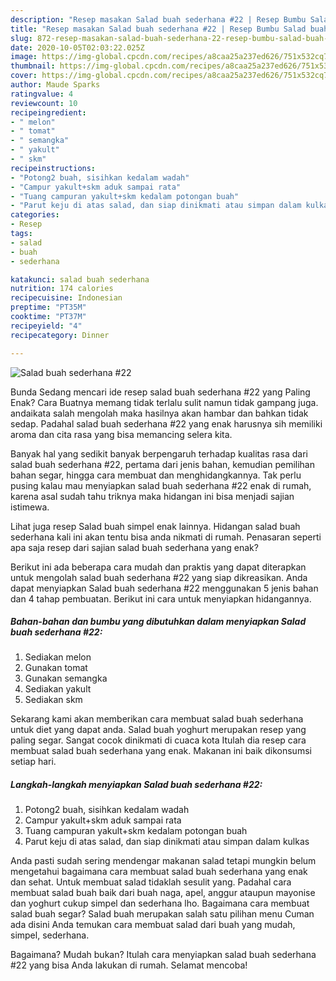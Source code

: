 ```yaml
---
description: "Resep masakan Salad buah sederhana #22 | Resep Bumbu Salad buah sederhana #22 Yang Sempurna"
title: "Resep masakan Salad buah sederhana #22 | Resep Bumbu Salad buah sederhana #22 Yang Sempurna"
slug: 872-resep-masakan-salad-buah-sederhana-22-resep-bumbu-salad-buah-sederhana-22-yang-sempurna
date: 2020-10-05T02:03:22.025Z
image: https://img-global.cpcdn.com/recipes/a8caa25a237ed626/751x532cq70/salad-buah-sederhana-22-foto-resep-utama.jpg
thumbnail: https://img-global.cpcdn.com/recipes/a8caa25a237ed626/751x532cq70/salad-buah-sederhana-22-foto-resep-utama.jpg
cover: https://img-global.cpcdn.com/recipes/a8caa25a237ed626/751x532cq70/salad-buah-sederhana-22-foto-resep-utama.jpg
author: Maude Sparks
ratingvalue: 4
reviewcount: 10
recipeingredient:
- " melon"
- " tomat"
- " semangka"
- " yakult"
- " skm"
recipeinstructions:
- "Potong2 buah, sisihkan kedalam wadah"
- "Campur yakult+skm aduk sampai rata"
- "Tuang campuran yakult+skm kedalam potongan buah"
- "Parut keju di atas salad, dan siap dinikmati atau simpan dalam kulkas"
categories:
- Resep
tags:
- salad
- buah
- sederhana

katakunci: salad buah sederhana 
nutrition: 174 calories
recipecuisine: Indonesian
preptime: "PT35M"
cooktime: "PT37M"
recipeyield: "4"
recipecategory: Dinner

---
```



![Salad buah sederhana #22](https://img-global.cpcdn.com/recipes/a8caa25a237ed626/751x532cq70/salad-buah-sederhana-22-foto-resep-utama.jpg)

Bunda Sedang mencari ide resep salad buah sederhana #22 yang Paling Enak? Cara Buatnya memang tidak terlalu sulit namun tidak gampang juga. andaikata salah mengolah maka hasilnya akan hambar dan bahkan tidak sedap. Padahal salad buah sederhana #22 yang enak harusnya sih memiliki aroma dan cita rasa yang bisa memancing selera kita.

Banyak hal yang sedikit banyak berpengaruh terhadap kualitas rasa dari salad buah sederhana #22, pertama dari jenis bahan, kemudian pemilihan bahan segar, hingga cara membuat dan menghidangkannya. Tak perlu pusing kalau mau menyiapkan salad buah sederhana #22 enak di rumah, karena asal sudah tahu triknya maka hidangan ini bisa menjadi sajian istimewa.

Lihat juga resep Salad buah simpel enak lainnya. Hidangan salad buah sederhana kali ini akan tentu bisa anda nikmati di rumah. Penasaran seperti apa saja resep dari sajian salad buah sederhana yang enak?


Berikut ini ada beberapa cara mudah dan praktis yang dapat diterapkan untuk mengolah salad buah sederhana #22 yang siap dikreasikan. Anda dapat menyiapkan Salad buah sederhana #22 menggunakan 5 jenis bahan dan 4 tahap pembuatan. Berikut ini cara untuk menyiapkan hidangannya.

<!--inarticleads1-->

##### Bahan-bahan dan bumbu yang dibutuhkan dalam menyiapkan Salad buah sederhana #22:

1. Sediakan  melon
1. Gunakan  tomat
1. Gunakan  semangka
1. Sediakan  yakult
1. Sediakan  skm


Sekarang kami akan memberikan cara membuat salad buah sederhana untuk diet yang dapat anda. Salad buah yoghurt merupakan resep yang paling segar. Sangat cocok dinikmati di cuaca kota Itulah dia resep cara membuat salad buah sederhana yang enak. Makanan ini baik dikonsumsi setiap hari. 

<!--inarticleads2-->

##### Langkah-langkah menyiapkan Salad buah sederhana #22:

1. Potong2 buah, sisihkan kedalam wadah
1. Campur yakult+skm aduk sampai rata
1. Tuang campuran yakult+skm kedalam potongan buah
1. Parut keju di atas salad, dan siap dinikmati atau simpan dalam kulkas


Anda pasti sudah sering mendengar makanan salad tetapi mungkin belum mengetahui bagaimana cara membuat salad buah sederhana yang enak dan sehat. Untuk membuat salad tidaklah sesulit yang. Padahal cara membuat salad buah baik dari buah naga, apel, anggur ataupun mayonise dan yoghurt cukup simpel dan sederhana lho. Bagaimana cara membuat salad buah segar? Salad buah merupakan salah satu pilihan menu Cuman ada disini Anda temukan cara membuat salad dari buah yang mudah, simpel, sederhana. 

Bagaimana? Mudah bukan? Itulah cara menyiapkan salad buah sederhana #22 yang bisa Anda lakukan di rumah. Selamat mencoba!
